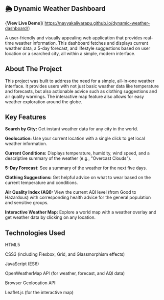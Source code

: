 ## 🌦️ Dynamic Weather Dashboard
{**View  Live Demo**]( https://navyakalivarapu.github.io/dynamic-weather-dashboard/)

A user-friendly and visually appealing web application that provides real-time weather information. This dashboard fetches and displays current weather data, a 5-day forecast, and lifestyle suggestions based on user location or a searched city, all within a simple, modern interface.

## About The Project
This project was built to address the need for a simple, all-in-one weather interface. It provides users with not just basic weather data like temperature and forecasts, but also actionable advice such as clothing suggestions and air quality warnings. The interactive map feature also allows for easy weather exploration around the globe.

## Key Features
**Search by City:** Get instant weather data for any city in the world.

**Geolocation:** Use your current location with a single click to get local weather information.

**Current Conditions:** Displays temperature, humidity, wind speed, and a descriptive summary of the weather (e.g., "Overcast Clouds").

**5-Day Forecast:** See a summary of the weather for the next five days.

**Clothing Suggestions:** Get helpful advice on what to wear based on the current temperature and conditions.

**Air Quality Index (AQI):** View the current AQI level (from Good to Hazardous) with corresponding health advice for the general population and sensitive groups.

**Interactive Weather Map:** Explore a world map with a weather overlay and get weather data by clicking on any location.

## Technologies Used
HTML5

CSS3 (including Flexbox, Grid, and Glassmorphism effects)

JavaScript (ES6)

OpenWeatherMap API (for weather, forecast, and AQI data)

Browser Geolocation API

Leaflet.js (for the interactive map)

